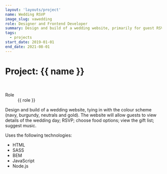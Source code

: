 ```yaml
---
layout: 'layouts/project'
name: Wedding RSVP
image_slug: vawedding
role: Designer and Frontend Developer
summary: Design and build of a wedding website, primarily for guest RSVP.
tags:
  - projects
start_date: 2019-01-01
end_date: 2021-08-01
---
```


# Project: {{ name }}

<div class="image-wrapper">
  <img class="project-image project-image--multiple" src="/assets/project-images/vawedding.png" alt="" role="presentation">
  <img class="project-image project-image--multiple" src="/assets/project-images/vawedding2.png" alt="" role="presentation">
</div>

<dl>
  <dt>Role</dt>
  <dd>{{ role }}</dd>
</dl>


Design and build of a wedding website, tying in with the colour scheme (navy, burgundy, neutrals and gold). The website will allow guests to view details of the wedding day; RSVP; choose food options; view the gift list; suggest music.

Uses the following technologies:

- HTML
- SASS
- BEM
- JavaScript
- Node.js

